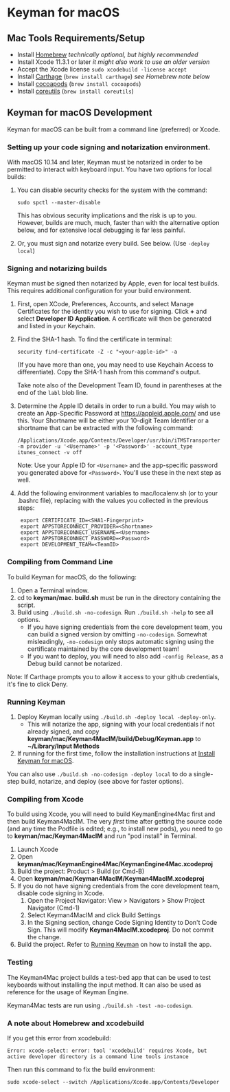# Keyman for macOS

## Mac Tools Requirements/Setup

* Install [Homebrew] *technically optional, but highly recommended*
* Install Xcode 11.3.1 or later *it might also work to use an older version*
* Accept the Xcode license `sudo xcodebuild -license accept`
* Install [Carthage] (`brew install carthage`) *see Homebrew note below*
* Install [cocoapods] (`brew install cocoapods`)
* Install [coreutils] (`brew install coreutils`)

## Keyman for macOS Development

Keyman for macOS can be built from a command line (preferred) or Xcode.

### Setting up your code signing and notarization environment.

With macOS 10.14 and later, Keyman must be notarized in order to be permitted to interact with
keyboard input. You have two options for local builds:

1. You can disable security checks for the system with the command:

    `sudo spctl --master-disable`

   This has obvious security implications and the risk is up to you. However, builds are
   much, much, faster than with the alternative option below, and for extensive local
   debugging is far less painful.

2. Or, you must sign and notarize every build. See below. (Use `-deploy local`)

### Signing and notarizing builds

Keyman must be signed then notarized by Apple, even for local test builds. This requires additional 
configuration for your build environment.

1. First, open XCode, Preferences, Accounts, and select Manage Certificates for the identity
   you wish to use for signing. Click **+** and select **Developer ID Application**. A
   certificate will then be generated and listed in your Keychain. 
   
2. Find the SHA-1 hash. To find the certificate in terminal:

   `security find-certificate -Z -c "<your-apple-id>" -a`
   
   (If you have more than one, you may need to use Keychain Access to differentiate).
   Copy the SHA-1 hash from this command's output.
   
   Take note also of the Development Team ID, found in parentheses at the end of the 
   `labl` blob line.

2. Determine the Apple ID details in order to run a build. You may wish to create an
   App-Specific Password at https://appleid.apple.com/ and use this. Your Shortname will
   be either your 10-digit Team Identifier or a shortname that can be extracted with
   the following command:

   `/Applications/Xcode.app/Contents/Developer/usr/bin/iTMSTransporter -m provider -u '<Username>' -p '<Password>' -account_type itunes_connect -v off`

   Note: Use your Apple ID for `<Username>` and the app-specific password you generated above
   for `<Password>`. You'll use these in the next step as well.

3. Add the following environment variables to mac/localenv.sh (or to your .bashrc file), replacing with the
   values you collected in the previous steps:

        export CERTIFICATE_ID=<SHA1-Fingerprint>
        export APPSTORECONNECT_PROVIDER=<Shortname>
        export APPSTORECONNECT_USERNAME=<Username>
        export APPSTORECONNECT_PASSWORD=<Password>
        export DEVELOPMENT_TEAM=<TeamID>

### Compiling from Command Line

To build Keyman for macOS, do the following:
1. Open a Terminal window.
2. cd to **keyman/mac**. **build.sh** must be run in the directory containing the script.
3. Build using `./build.sh -no-codesign`. Run `./build.sh -help` to see all options.
    * If you have signing credentials from the core development team, you can build a signed 
      version by omitting `-no-codesign`. Somewhat misleadingly, `-no-codesign` only stops
      automatic signing using the certificate maintained by the core development team!
    * If you want to deploy, you will need to also add `-config Release`, as a Debug build cannot be notarized.

Note: If Carthage prompts you to allow it access to your github credentials, it's fine to click Deny.

### Running Keyman

1. Deploy Keyman locally using `./build.sh -deploy local -deploy-only`.
    * This will notarize the app, signing with your local credentials if not already signed, and copy **keyman/mac/Keyman4MacIM/build/Debug/Keyman.app** to **~/Library/Input Methods**
2. If running for the first time, follow the installation instructions at [Install Keyman for macOS].

You can also use `./build.sh -no-codesign -deploy local` to do a single-step build, notarize,
and deploy (see above for faster options).

### Compiling from Xcode

To build using Xcode, you will need to build KeymanEngine4Mac first and then build Keyman4MacIM. The very _first_ time after getting the source code (and any time the Podfile is edited; e.g., to install new pods), you need to go to **keyman/mac/Keyman4MacIM** and run "pod install" in Terminal.

1. Launch Xcode
2. Open **keyman/mac/KeymanEngine4Mac/KeymanEngine4Mac.xcodeproj**
3. Build the project: Product > Build (or Cmd-B)
4. Open **keyman/mac/Keyman4MacIM/Keyman4MacIM.xcodeproj**
5. If you do not have signing credentials from the core development team, disable code signing in Xcode.
    1. Open the Project Navigator: View > Navigators > Show Project Navigator (Cmd-1)
    2. Select Keyman4MacIM and click Build Settings
    3. In the Signing section, change Code Signing Identity to Don't Code Sign. This will modify
    **Keyman4MacIM.xcodeproj**. Do not commit the change.
6. Build the project. Refer to [Running Keyman](#running-keyman) on how to install the app.

### Testing

The Keyman4Mac project builds a test-bed app that can be used to test keyboards without installing the input method.
It can also be used as reference for the usage of Keyman Engine.

Keyman4Mac tests are run using `./build.sh -test -no-codesign`.

### A note about Homebrew and xcodebuild

If you get this error from xcodebuild:

`Error: xcode-select: error: tool 'xcodebuild' requires Xcode, but active developer directory is a command line tools instance`

Then run this command to fix the build environment:

`sudo xcode-select --switch /Applications/Xcode.app/Contents/Developer`


[Homebrew]: https://brew.sh/
[Carthage]: https://github.com/Carthage/Carthage/blob/master/README.md
[cocoapods]: https://cocoapods.org/
[coreutils]: https://www.gnu.org/software/coreutils/
[Install Keyman for macOS]: https://help.keyman.com/products/mac/current-version/start/install-keyman
